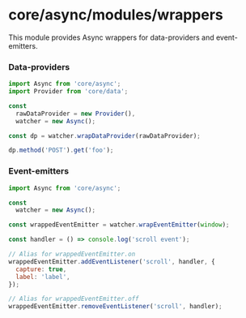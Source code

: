# core/async/modules/wrappers

This module provides Async wrappers for data-providers and event-emitters.

### Data-providers

```js
import Async from 'core/async';
import Provider from 'core/data';

const
  rawDataProvider = new Provider(),
  watcher = new Async();

const dp = watcher.wrapDataProvider(rawDataProvider);

dp.method('POST').get('foo');
```

### Event-emitters
```js
import Async from 'core/async';

const
  watcher = new Async();

const wrappedEventEmitter = watcher.wrapEventEmitter(window);

const handler = () => console.log('scroll event');

// Alias for wrappedEventEmitter.on
wrappedEventEmitter.addEventListener('scroll', handler, {
  capture: true,
  label: 'label',
});

// Alias for wrappedEventEmitter.off
wrappedEventEmitter.removeEventListener('scroll', handler);
```
